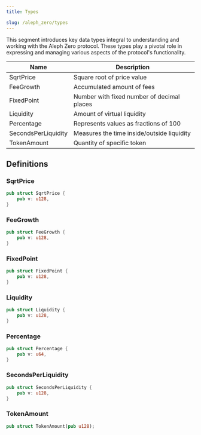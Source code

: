 ```yaml
---
title: Types

slug: /aleph_zero/types
---
```


This segment introduces key data types integral to understanding and working with the Aleph Zero protocol. These types play a pivotal role in expressing and managing various aspects of the protocol's functionality.

|Name|Description|
|-|-|
|SqrtPrice|Square root of price value|
|FeeGrowth|Accumulated amount of fees|
|FixedPoint|Number with fixed number of decimal places|
|Liquidity|Amount of virtual liquidity|
|Percentage|Represents values as fractions of 100|
|SecondsPerLiquidity|Measures the time inside/outside liquidity|
|TokenAmount|Quantity of specific token|

## Definitions

### SqrtPrice

```rust
pub struct SqrtPrice {
    pub v: u128,
}
```

### FeeGrowth
```rust
pub struct FeeGrowth {
    pub v: u128,
}
```
### FixedPoint
```rust
pub struct FixedPoint {
    pub v: u128,
}
```
### Liquidity
```rust
pub struct Liquidity {
    pub v: u128,
}
```
### Percentage
```rust
pub struct Percentage {
    pub v: u64,
}
```
### SecondsPerLiquidity
```rust
pub struct SecondsPerLiquidity {
    pub v: u128,
}
```
### TokenAmount
```rust
pub struct TokenAmount(pub u128);
```